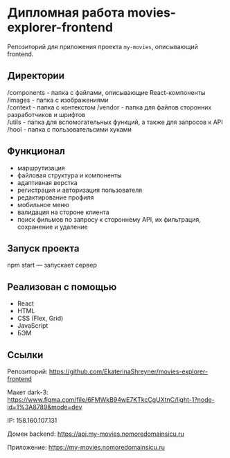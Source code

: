 # **Дипломная работа movies-explorer-frontend**  

Репозиторий для приложения проекта `my-movies`, описывающий frontend.

## Директории 

/components - папка с файлами, описывающие React-компоненты 
/images - папка с изображениями  
/context - папка с контекстом
/vendor - папка для файлов сторонних разработчиков и шрифтов  
/utils - папка для вспомогательных функций, а также для запросов к API  
/hool - папка с пользовательсими хуками

## Функционал

- маршрутизация  
- файловая структура и компоненты  
- адаптивная верстка  
- регистрация и авторизация пользователя 
- редактирование профиля   
- мобильное меню  
- валидация на стороне клиента  
- поиск фильмов по запросу к стороннему API, их фильтрация, сохранение и удаление  


## Запуск проекта

npm start — запускает сервер  


## Реализован с помощью

- React
- HTML
- CSS (Flex, Grid)
- JavaScript
- БЭМ


## Ссылки

Репозиторий: https://github.com/EkaterinaShreyner/movies-explorer-frontend  

Макет dark-3: https://www.figma.com/file/6FMWkB94wE7KTkcCgUXtnC/light-1?node-id=1%3A8789&mode=dev  

IP: 158.160.107.131  

Домен backend: https://api.my-movies.nomoredomainsicu.ru  

Приложение: https://my-movies.nomoredomainsicu.ru 
